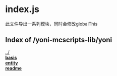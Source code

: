 # index.js

此文件导出一系列模块，同时会修改globalThis

## Index of /yoni-mcscripts-lib/yoni

[../](./../)  
[**basis**](./basis)  
[**entity**](./entity)  
[**readme**](./readme)  
